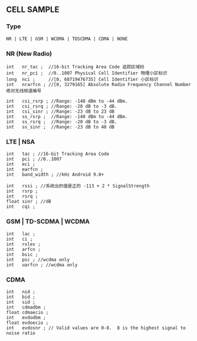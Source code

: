 ## CELL SAMPLE

### Type

    NR | LTE | GSM | WCDMA | TDSCDMA | CDMA | NONE

### NR (New Radio) 

    int   nr_tac ;  //16-bit Tracking Area Code 追踪区域码
    int   nr_pci ;  //0..1007 Physical Cell Identifier 物理小区标识
    long  nci ;     //[0, 68719476735] Cell Identifier 小区标识
    int   nrarfcn ; //[0, 3279165] Absolute Radio Frequency Channel Number 绝对无线频道编号

    int   csi_rsrp ; //Range: -140 dBm to -44 dBm.
    int   csi_rsrq ; //Range: -20 dB to -3 dB.
    int   csi_sinr ; //Range: -23 dB to 23 dB
    int   ss_rsrp ;  //Range: -140 dBm to -44 dBm.
    int   ss_rsrq ;  //Range: -20 dB to -3 dB.
    int   ss_sinr ;  //Range: -23 dB to 40 dB

### LTE | NSA

    int   tac ; //16-bit Tracking Area Code
    int   pci ; //0..1007
    int   eci ; 
    int   earfcn ; 
    int   band_width ; //kHz Android 9.0+

    int   rssi ; //系统出的值是正的 -113 + 2 * SignalStrength
    int   rsrp ; 
    int   rsrq ; 
    float sinr ; //dB
    int   cqi ; 

### GSM | TD-SCDMA | WCDMA

    int   lac ; 
    int   ci ; 
    int   rxlev ; 
    int   arfcn ; 
    int   bsic ; 
    int   psc ; //wcdma only
    int   uarfcn ; //wcdma only

### CDMA

    int   nid ; 
    int   bid ; 
    int   sid ; 
    int   cdmadbm ; 
    float cdmaecio ; 
    int   evdodbm ; 
    float evdoecio ; 
    int   evdosnr ; // Valid values are 0-8.  8 is the highest signal to noise ratio